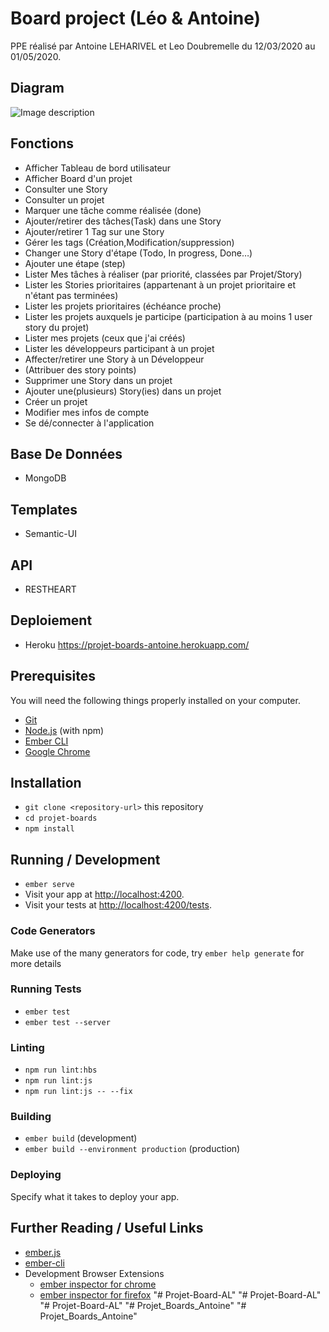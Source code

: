# Board project (Léo & Antoine) 

PPE réalisé par Antoine LEHARIVEL et Leo Doubremelle du 12/03/2020 au 01/05/2020.

## Diagram

![Image description](https://slamwiki.kobject.net/_media/slam4/richclient/angularjs/boards.png?cache=)

## Fonctions 

* Afficher Tableau de bord utilisateur 
* Afficher Board d'un projet 
* Consulter une Story 
* Consulter un projet 
* Marquer une tâche comme réalisée (done) 
* Ajouter/retirer des tâches(Task) dans une Story 
* Ajouter/retirer 1 Tag sur une Story 
* Gérer les tags (Création,Modification/suppression) 
* Changer une Story d'étape (Todo, In progress, Done…) 
* Ajouter une étape (step) 
* Lister Mes tâches à réaliser (par priorité, classées par Projet/Story) 
* Lister les Stories prioritaires (appartenant à un projet prioritaire et n'étant pas terminées) 
* Lister les projets prioritaires (échéance proche)	 
* Lister les projets auxquels je participe (participation à au moins 1 user story du projet) 
* Lister mes projets (ceux que j'ai créés) 
* Lister les développeurs participant à un projet 
* Affecter/retirer une Story à un Développeur 
* (Attribuer des story points) 
* Supprimer une Story dans un projet 
* Ajouter une(plusieurs) Story(ies) dans un projet	 
* Créer un projet 
* Modifier mes infos de compte 
* Se dé/connecter à l'application

## Base De Données
* MongoDB

## Templates
* Semantic-UI

## API
* RESTHEART

## Deploiement 
* Heroku
https://projet-boards-antoine.herokuapp.com/

## Prerequisites

You will need the following things properly installed on your computer.

* [Git](https://git-scm.com/)
* [Node.js](https://nodejs.org/) (with npm)
* [Ember CLI](https://ember-cli.com/)
* [Google Chrome](https://google.com/chrome/)

## Installation

* `git clone <repository-url>` this repository
* `cd projet-boards`
* `npm install`

## Running / Development

* `ember serve`
* Visit your app at [http://localhost:4200](http://localhost:4200).
* Visit your tests at [http://localhost:4200/tests](http://localhost:4200/tests).

### Code Generators

Make use of the many generators for code, try `ember help generate` for more details

### Running Tests

* `ember test`
* `ember test --server`

### Linting

* `npm run lint:hbs`
* `npm run lint:js`
* `npm run lint:js -- --fix`

### Building

* `ember build` (development)
* `ember build --environment production` (production)

### Deploying

Specify what it takes to deploy your app.

## Further Reading / Useful Links

* [ember.js](https://emberjs.com/)
* [ember-cli](https://ember-cli.com/)
* Development Browser Extensions
  * [ember inspector for chrome](https://chrome.google.com/webstore/detail/ember-inspector/bmdblncegkenkacieihfhpjfppoconhi)
  * [ember inspector for firefox](https://addons.mozilla.org/en-US/firefox/addon/ember-inspector/)
"# Projet-Board-AL" 
"# Projet-Board-AL" 
"# Projet-Board-AL" 
"# Projet_Boards_Antoine" 
"# Projet_Boards_Antoine" 
